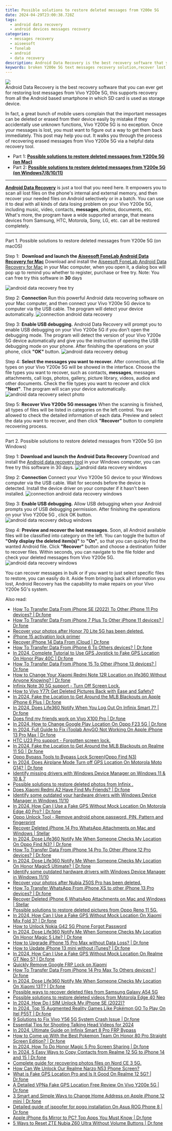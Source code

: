 ```yaml
---
title: Possible solutions to restore deleted messages from Y200e 5G
date: 2024-04-29T23:00:38.728Z
tags: 
  - android data recovery
  - android devices messages recovery
categories: 
  - messages recovery
  - aiseesoft
  - fonelab
  - android
  - data recovery
description: Android Data Recovery is the best recovery software that you can ever get for restoring lost messages from Vivo Y200e 5G, this supports recovery from all the Android based smartphone in which SD card is used as storage device.
keywords: broken Y200e 5G text messages recovery solution,recover lost messages from Y200e 5G,Unerase text messages from Vivo Y200e 5G,Y200e 5G messages recovery,recover lost text messages from Vivo Y200e 5G,Regain missing text messages on Vivo Y200e 5G,my messages deleted from Y200e 5G how to undo messages,how can i get messages back on Vivo,deletes messages of Vivo,recover messages from Y200e 5G,messages disappear Vivo,how to recover messages on Y200e 5G
---
```


<img src="https://img0mobiles.techidaily.com/images/best-assets/devices/vivo/vivo-y200e-5g/3.jpg" class="atpl-imgstyle"  />

<div class="atpl-content atpl-for-fonelab-android recover-messages">

<div class="atpl-post-description-part-1">
Android Data Recovery is the best recovery software that you can ever get for restoring lost messages from Vivo Y200e 5G, this supports recovery from all the Android based smartphone in which SD card is used as storage device.
</div>




<div class="atpl-post-description-part-2">
<div class="tpl-content-sub-paragraph-normal">
  <p>
      In fact, a great bunch of mobile users complain that the important messages can be deleted or erased from their device easily by mistake if they accidentally use unknown functions, Vivo Y200e 5G is no exception. Once your messages is lost, you must want to figure out a way to get them back immediately. This post may help you out. It walks you through the process of recovering erased messages from Vivo Y200e 5G via a helpful data recovery tool.
  </p>
</div>
</div>

<ul>
  <li>Part 1: <strong><a href="#p1">Possible solutions to restore deleted messages from Y200e 5G (on Mac)</a></strong></li>
  <li>Part 2: <strong><a href="#p2">Possible solutions to restore deleted messages from Y200e 5G (on Windows7/8/10/11)</a></strong></li>
</ul>

<hr>
<div class="atpl-post-description-part-3">
<div class="tpl-content-sub-paragraph-normal">
  <p>
    <a href="https://tools.techidaily.com/aiseesoft-android-data-recovery/" ><strong>Android Data Recovery</strong></a> is just a tool that you need here. It empowers you to scan all lost files on the phone's internal and external memory, and then recover your needed files on Android selectively or in a batch. You can use it to deal with all kinds of data losing problem on your Vivo Y200e 5G, including music, video, contacts, <b>messages</b>, photos, documents, etc. What's more, the program have a wide supported arrange, that means devices from Samsung, HTC, Motorola, Sony, LG, etc. can all be restored completely.
  </p>
</div>
</div>


<!-- Part 1 -->
<a id="p1" name="p1" ></a><hr>

<div>
  <span class="atpl-step-part-style">Part 1. Possible solutions to restore deleted messages from Y200e 5G (on macOS)</span>
</div>  

<span class="atpl-stepstyle-a"><span>Step 1: </span></span> <strong>Download and launch the <a href="https://tools.techidaily.com/aiseesoft-android-data-recovery-for-mac/" >Aiseesoft FoneLab Android Data Recovery for Mac</a></strong>
Download and install the <a href="https://tools.techidaily.com/aiseesoft-android-data-recovery-for-mac/" >Aiseesoft FoneLab Android Data Recovery for Mac</a> in your Mac computer, when you open it, a dialog box will pop up to remind you whether to register, purchase or free try.
Note: You can free try this software in <strong>30</strong> days

<img src="https://tools.techidaily.com/images/apps/aiseesoft/android-data-recovery/mac-free-try.png" class="atpl-imgstyle" alt="android data recovery free try" />

<span class="atpl-stepstyle-a"><span>Step 2: </span></span> <strong>Connection</strong>
Run this powerful Android data recovering software on your Mac computer, and then connect your Vivo Y200e 5G device to computer via the USB cable. The program will detect your device automatically.
<img src="https://tools.techidaily.com/images/apps/aiseesoft/android-data-recovery/mac-connection-interface.jpg" class="atpl-imgstyle" alt="connection android data recovery" />

<span class="atpl-stepstyle-a"><span>Step 3: </span></span> <strong>Enable USB debugging.</strong>
Android Data Recovery will prompt you to enable USB debugging on your Vivo Y200e 5G  if you don't open the debugging mode. The program will detect the version of your Vivo Y200e 5G device automatically and give you the instruction of opening the USB debugging mode on your phone. After finishing the operations on your phone, click <strong>"OK"</strong> button.
<img src="https://tools.techidaily.com/images/apps/aiseesoft/android-data-recovery/mac-android-usb-debug.jpg"  class="atpl-imgstyle" alt="android data recovery debug" />

<span class="atpl-stepstyle-a"><span>Step 4: </span></span> <strong>Select the messages you want to recover.</strong>
After connection, all file types on your Vivo Y200e 5G will be showed in the interface. Choose the file types you want to recover, such as contacts, <strong>messages</strong>, messages attachments, call logs, photos, gallery, picture library, videos, audios and other documents. Check the file types you want to recover and click  <b>"Next"</b>. The program will scan your device automatically.
<img src="https://tools.techidaily.com/images/apps/aiseesoft/android-data-recovery/mac-choose-type-messages.jpg" class="atpl-imgstyle" alt="android data recovery select photo" />

<span class="atpl-stepstyle-a"><span>Step 5: </span></span> <strong>Recover Vivo Y200e 5G messages</strong>
When the scanning is finished, all types of files will be listed in categories on the left control. You are allowed to check the detailed information of each data. Preview and select the data you want to recover, and then click <b>"Recover"</b> button to complete recovering process.

<a id="p2" name="p2"></a><hr>

<div class="atpl-step-part-style">Part 2. Possible solutions to restore deleted messages from Y200e 5G (on Windows)</div>

<span class="atpl-stepstyle-a"><span>Step 1: </span></span> <strong>Download and launch the Android Data Recovery</strong>
Download and install the <a href="https://tools.techidaily.com/aiseesoft-android-data-recovery-for-win/" >Android data recovery tool</a> in your Windows computer, you can free try this software in 30 days.
<img src="https://tools.techidaily.com/images/apps/aiseesoft/android-data-recovery/win-start-interface.png"  class="atpl-imgstyle" alt="android data recovery windows" />

<span class="atpl-stepstyle-a"><span>Step 2: </span></span> <strong>Connection</strong>
Connect your Vivo Y200e 5G device to your Windows computer via the USB cable. Wait for seconds before the device is detected. Install the device driver on your computer if it hasn't been installed.
<img src="https://tools.techidaily.com/images/apps/aiseesoft/android-data-recovery/win-connection-interface.png" class="atpl-imgstyle" alt="connection android data recovery windows" />

<span class="atpl-stepstyle-a"><span>Step 3: </span></span> <strong>Enable USB debugging.</strong>
Allow USB debugging when your Android prompts you of USB debugging permission. After finishing the operations on your Vivo Y200e 5G , click OK button.
<img src="https://tools.techidaily.com/images/apps/aiseesoft/android-data-recovery/win-android-usb-debug.png" class="atpl-imgstyle" alt="android data recovery debug windows" />

<span class="atpl-stepstyle-a"><span>Step 4: </span></span> <strong>Preview and recover the lost messages.</strong>
Soon, all Android available files will be classified into category on the left. You can toggle the button of <b>"Only display the deleted item(s)"</b> to <b>"On"</b>, so that you can quickly find the wanted Android file. Click <b>"Recover"</b> button and choose a destination folder to recover files. Within seconds, you can navigate to the file folder and check your deleted messages from Vivo Y200e 5G.
<img src="https://tools.techidaily.com/images/apps/aiseesoft/android-data-recovery/win-recover-messages.jpg" class="atpl-imgstyle" alt="android data recovery windows" />

<div class="atpl-post-description-part-4">
<div class="tpl-content-sub-paragraph-normal">
    <p>
        You can recover messages in bulk or if you want to just select specific files to restore, you can easily do it. Aside from bringing back all information you lost, Android Recovery has the capability to make repairs on your Vivo Y200e 5G's system.
    </p>
</div>
</div>

<ins class="adsbygoogle"
     style="display:block"
     data-ad-client="ca-pub-7571918770474297"
     data-ad-slot="8358498916"
     data-ad-format="auto"
     data-full-width-responsive="true"></ins>



</div>
<ins class="adsbygoogle"
    style="display:block"
    data-ad-format="autorelaxed"
    data-ad-client="ca-pub-7571918770474297"
    data-ad-slot="1223367746"></ins>

<span class="atpl-alsoreadstyle">Also read:</span>
<div><ul>
<li><a href="https://review-topics.techidaily.com/how-to-transfer-data-from-iphone-se-2022-to-other-iphone-11-pro-devices-drfone-by-drfone-transfer-data-from-ios-transfer-data-from-ios/"><u>How To Transfer Data From iPhone SE (2022) To Other iPhone 11 Pro devices? | Dr.fone</u></a></li>
<li><a href="https://review-topics.techidaily.com/how-to-transfer-data-from-iphone-7-plus-to-other-iphone-11-devices-drfone-by-drfone-transfer-data-from-ios-transfer-data-from-ios/"><u>How To Transfer Data From iPhone 7 Plus To Other iPhone 11 devices? | Dr.fone</u></a></li>
<li><a href="https://review-topics.techidaily.com/recover-your-photos-after-honor-70-lite-5g-has-been-deleted-by-fonelab-android-recover-photos/"><u>Recover your photos after Honor 70 Lite 5G has been deleted.</u></a></li>
<li><a href="https://review-topics.techidaily.com/iphone-15-activation-lock-primer-by-drfone-ios-unlock-ios-unlock/"><u>iPhone 15 activation lock primer</u></a></li>
<li><a href="https://review-topics.techidaily.com/recover-iphone-14-data-from-icloud-drfone-by-drfone-ios-data-recovery-ios-data-recovery/"><u>Recover iPhone 14 Data From iCloud | Dr.fone</u></a></li>
<li><a href="https://review-topics.techidaily.com/how-to-transfer-data-from-iphone-6-to-others-devices-drfone-by-drfone-transfer-data-from-ios-transfer-data-from-ios/"><u>How To Transfer Data From iPhone 6 To Others devices? | Dr.fone</u></a></li>
<li><a href="https://review-topics.techidaily.com/in-2024-complete-tutorial-to-use-gps-joystick-to-fake-gps-location-on-honor-play-40c-drfone-by-drfone-virtual-android/"><u>In 2024, Complete Tutorial to Use GPS Joystick to Fake GPS Location On Honor Play 40C | Dr.fone</u></a></li>
<li><a href="https://review-topics.techidaily.com/how-to-transfer-data-from-iphone-15-to-other-iphone-13-devices-drfone-by-drfone-transfer-data-from-ios-transfer-data-from-ios/"><u>How To Transfer Data From iPhone 15 To Other iPhone 13 devices? | Dr.fone</u></a></li>
<li><a href="https://review-topics.techidaily.com/how-to-change-your-xiaomi-redmi-note-12r-location-on-life360-without-anyone-knowing-drfone-by-drfone-virtual-android/"><u>How to Change Your Xiaomi Redmi Note 12R Location on life360 Without Anyone Knowing? | Dr.fone</u></a></li>
<li><a href="https://review-topics.techidaily.com/infinix-note-30-5g-support-turn-off-screen-lock-by-drfone-android-unlock-android-unlock/"><u>Infinix Note 30 5G support - Turn Off Screen Lock.</u></a></li>
<li><a href="https://review-topics.techidaily.com/how-to-vivo-y77t-get-deleted-pictures-back-with-ease-and-safety-by-fonelab-android-recover-pictures/"><u>How to Vivo Y77t Get Deleted Pictures Back with Ease and Safety?</u></a></li>
<li><a href="https://review-topics.techidaily.com/in-2024-fake-the-location-to-get-around-the-mlb-blackouts-on-apple-iphone-6-plus-drfone-by-drfone-virtual-ios/"><u>In 2024, Fake the Location to Get Around the MLB Blackouts on Apple iPhone 6 Plus | Dr.fone</u></a></li>
<li><a href="https://review-topics.techidaily.com/in-2024-does-life360-notify-when-you-log-out-on-infinix-smart-7-drfone-by-drfone-virtual-android/"><u>In 2024, Does Life360 Notify When You Log Out On Infinix Smart 7? | Dr.fone</u></a></li>
<li><a href="https://review-topics.techidaily.com/does-find-my-friends-work-on-vivo-x100-pro-drfone-by-drfone-virtual-android/"><u>Does find my friends work on Vivo X100 Pro | Dr.fone</u></a></li>
<li><a href="https://review-topics.techidaily.com/in-2024-how-to-change-google-play-location-on-oppo-f23-5g-drfone-by-drfone-virtual-android/"><u>In 2024, How to Change Google Play Location On Oppo F23 5G | Dr.fone</u></a></li>
<li><a href="https://review-topics.techidaily.com/in-2024-full-guide-to-fix-itoolab-anygo-not-working-on-apple-iphone-13-pro-max-drfone-by-drfone-virtual-ios/"><u>In 2024, Full Guide to Fix iToolab AnyGO Not Working On Apple iPhone 13 Pro Max | Dr.fone</u></a></li>
<li><a href="https://review-topics.techidaily.com/htc-u23-pro-support-forgotten-screen-lock-by-drfone-android-unlock-android-unlock/"><u>HTC U23 Pro support - Forgotten screen lock.</u></a></li>
<li><a href="https://review-topics.techidaily.com/in-2024-fake-the-location-to-get-around-the-mlb-blackouts-on-realme-11-5g-drfone-by-drfone-virtual-android/"><u>In 2024, Fake the Location to Get Around the MLB Blackouts on Realme 11 5G | Dr.fone</u></a></li>
<li><a href="https://review-topics.techidaily.com/oppo-bypass-tools-to-bypass-lock-screenoppo-find-n3-by-drfone-android-unlock-android-unlock/"><u>Oppo Bypass Tools to Bypass Lock Screen(Oppo Find N3)</u></a></li>
<li><a href="https://review-topics.techidaily.com/in-2024-does-airplane-mode-turn-off-gps-location-on-motorola-moto-g14-drfone-by-drfone-virtual-android/"><u>In 2024, Does Airplane Mode Turn off GPS Location On Motorola Moto G14? | Dr.fone</u></a></li>
<li><a href="https://review-topics.techidaily.com/identify-missing-drivers-with-windows-device-manager-on-windows-11-and-10-and-7-by-drivereasy-guide/"><u>Identify missing drivers with Windows Device Manager on Windows 11 & 10 & 7</u></a></li>
<li><a href="https://review-topics.techidaily.com/possible-solutions-to-restore-deleted-photos-from-infinix-by-fonelab-android-recover-photos/"><u>Possible solutions to restore deleted photos from Infinix .</u></a></li>
<li><a href="https://review-topics.techidaily.com/does-xiaomi-redmi-a2-have-find-my-friends-drfone-by-drfone-virtual-android/"><u>Does Xiaomi Redmi A2 Have Find My Friends? | Dr.fone</u></a></li>
<li><a href="https://review-topics.techidaily.com/identify-some-outdated-your-hardware-drivers-with-windows-device-manager-in-windows-1110-by-drivereasy-guide/"><u>Identify some outdated your hardware drivers with Windows Device Manager in Windows 11/10</u></a></li>
<li><a href="https://review-topics.techidaily.com/in-2024-how-can-i-use-a-fake-gps-without-mock-location-on-motorola-edge-40-pro-drfone-by-drfone-virtual-android/"><u>In 2024, How Can I Use a Fake GPS Without Mock Location On Motorola Edge 40 Pro? | Dr.fone</u></a></li>
<li><a href="https://review-topics.techidaily.com/oppo-unlock-tool-remove-android-phone-password-pin-pattern-and-fingerprint-by-drfone-android-unlock-android-unlock/"><u>Oppo Unlock Tool - Remove android phone password, PIN, Pattern and fingerprint</u></a></li>
<li><a href="https://review-topics.techidaily.com/recover-deleted-iphone-14-pro-whatsapp-attachments-on-mac-and-windows-stellar-by-stellar-data-recovery-ios-iphone-data-recovery/"><u>Recover Deleted iPhone 14 Pro WhatsApp Attachments on Mac and Windows | Stellar</u></a></li>
<li><a href="https://review-topics.techidaily.com/in-2024-dose-life360-notify-me-when-someone-checks-my-location-on-oppo-find-n3-drfone-by-drfone-virtual-android/"><u>In 2024, Dose Life360 Notify Me When Someone Checks My Location On Oppo Find N3? | Dr.fone</u></a></li>
<li><a href="https://review-topics.techidaily.com/how-to-transfer-data-from-iphone-14-pro-to-other-iphone-12-pro-devices-drfone-by-drfone-transfer-data-from-ios-transfer-data-from-ios/"><u>How To Transfer Data From iPhone 14 Pro To Other iPhone 12 Pro devices? | Dr.fone</u></a></li>
<li><a href="https://review-topics.techidaily.com/in-2024-dose-life360-notify-me-when-someone-checks-my-location-on-honor-magic5-ultimate-drfone-by-drfone-virtual-android/"><u>In 2024, Dose Life360 Notify Me When Someone Checks My Location On Honor Magic5 Ultimate? | Dr.fone</u></a></li>
<li><a href="https://review-topics.techidaily.com/identify-some-outdated-hardware-drivers-with-windows-device-manager-in-windows-1110-by-drivereasy-guide/"><u>Identify some outdated hardware drivers with Windows Device Manager in Windows 11/10</u></a></li>
<li><a href="https://review-topics.techidaily.com/recover-your-photos-after-nubia-z50s-pro-has-been-deleted-by-fonelab-android-recover-photos/"><u>Recover your photos after Nubia Z50S Pro has been deleted.</u></a></li>
<li><a href="https://review-topics.techidaily.com/how-to-transfer-whatsapp-from-iphone-xs-to-other-iphone-13-pro-devices-drfone-by-drfone-transfer-whatsapp-from-ios-transfer-whatsapp-from-ios/"><u>How To Transfer WhatsApp From iPhone XS to other iPhone 13 Pro devices? | Dr.fone</u></a></li>
<li><a href="https://review-topics.techidaily.com/recover-deleted-iphone-6-whatsapp-attachments-on-mac-and-windows-stellar-by-stellar-data-recovery-ios-iphone-data-recovery/"><u>Recover Deleted iPhone 6 WhatsApp Attachments on Mac and Windows | Stellar</u></a></li>
<li><a href="https://review-topics.techidaily.com/possible-solutions-to-restore-deleted-pictures-from-oppo-reno-11-5g-by-fonelab-android-recover-pictures/"><u>Possible solutions to restore deleted pictures from Oppo Reno 11 5G.</u></a></li>
<li><a href="https://review-topics.techidaily.com/in-2024-how-can-i-use-a-fake-gps-without-mock-location-on-xiaomi-mix-fold-3-drfone-by-drfone-virtual-android/"><u>In 2024, How Can I Use a Fake GPS Without Mock Location On Xiaomi Mix Fold 3? | Dr.fone</u></a></li>
<li><a href="https://review-topics.techidaily.com/how-to-unlock-nokia-g42-5g-phone-forgot-password-by-drfone-android-unlock-android-unlock/"><u>How to Unlock Nokia G42 5G Phone Forgot Password</u></a></li>
<li><a href="https://review-topics.techidaily.com/in-2024-dose-life360-notify-me-when-someone-checks-my-location-on-honor-magic-5-lite-drfone-by-drfone-virtual-android/"><u>In 2024, Dose Life360 Notify Me When Someone Checks My Location On Honor Magic 5 Lite? | Dr.fone</u></a></li>
<li><a href="https://review-topics.techidaily.com/how-to-upgrade-iphone-15-pro-max-without-data-loss-drfone-by-drfone-ios-system-repair-ios-system-repair/"><u>How to Upgrade iPhone 15 Pro Max without Data Loss? | Dr.fone</u></a></li>
<li><a href="https://review-topics.techidaily.com/how-to-update-iphone-13-mini-without-itunes-drfone-by-drfone-ios-system-repair-ios-system-repair/"><u>How to Update iPhone 13 mini without iTunes? | Dr.fone</u></a></li>
<li><a href="https://review-topics.techidaily.com/in-2024-how-can-i-use-a-fake-gps-without-mock-location-on-realme-gt-neo-5-drfone-by-drfone-virtual-android/"><u>In 2024, How Can I Use a Fake GPS Without Mock Location On Realme GT Neo 5? | Dr.fone</u></a></li>
<li><a href="https://review-topics.techidaily.com/quickly-remove-google-frp-lock-on-xiaomi-by-drfone-android-unlock-remove-google-frp/"><u>Quickly Remove Google FRP Lock on Xiaomi</u></a></li>
<li><a href="https://review-topics.techidaily.com/how-to-transfer-data-from-iphone-14-pro-max-to-others-devices-drfone-by-drfone-transfer-data-from-ios-transfer-data-from-ios/"><u>How To Transfer Data From iPhone 14 Pro Max To Others devices? | Dr.fone</u></a></li>
<li><a href="https://review-topics.techidaily.com/in-2024-dose-life360-notify-me-when-someone-checks-my-location-on-xiaomi-13t-drfone-by-drfone-virtual-android/"><u>In 2024, Dose Life360 Notify Me When Someone Checks My Location On Xiaomi 13T? | Dr.fone</u></a></li>
<li><a href="https://review-topics.techidaily.com/possible-ways-to-recover-deleted-files-from-samsung-galaxy-a54-5g-by-fonelab-android-recover-data/"><u>Possible ways to recover deleted files from Samsung Galaxy A54 5G</u></a></li>
<li><a href="https://review-topics.techidaily.com/possible-solutions-to-restore-deleted-videos-from-motorola-edge-40-neo-by-fonelab-android-recover-video/"><u>Possible solutions to restore deleted videos from Motorola Edge 40 Neo</u></a></li>
<li><a href="https://sim-unlock.techidaily.com/in-2024-how-do-i-sim-unlock-my-iphone-se-2022-by-drfone-ios/"><u>In 2024, How Do I SIM Unlock My iPhone SE (2022)?</u></a></li>
<li><a href="https://android-pokemon-go.techidaily.com/in-2024-top-15-augmented-reality-games-like-pokemon-go-to-play-on-itel-p55t-drfone-by-drfone-virtual-android/"><u>In 2024, Top 15 Augmented Reality Games Like Pokémon GO To Play On Itel P55T | Dr.fone</u></a></li>
<li><a href="https://howto.techidaily.com/9-solutions-to-fix-vivo-y56-5g-system-crash-issue-drfone-by-drfone-fix-android-problems-fix-android-problems/"><u>9 Solutions to Fix Vivo Y56 5G System Crash Issue | Dr.fone</u></a></li>
<li><a href="https://ai-voice-clone.techidaily.com/essential-tips-for-shooting-talking-head-videos-for-2024/"><u>Essential Tips for Shooting Talking Head Videos for 2024</u></a></li>
<li><a href="https://bypass-frp.techidaily.com/in-2024-ultimate-guide-on-infinix-smart-8-pro-frp-bypass-by-drfone-android/"><u>In 2024, Ultimate Guide on Infinix Smart 8 Pro FRP Bypass</u></a></li>
<li><a href="https://pokemon-go-android.techidaily.com/how-to-come-up-with-the-best-pokemon-team-on-honor-80-pro-straight-screen-edition-drfone-by-drfone-virtual-android/"><u>How to Come up With the Best Pokemon Team On Honor 80 Pro Straight Screen Edition? | Dr.fone</u></a></li>
<li><a href="https://screen-mirror.techidaily.com/in-2024-how-to-do-honor-magic-5-pro-screen-sharing-drfone-by-drfone-android/"><u>In 2024, How To Do Honor Magic 5 Pro Screen Sharing | Dr.fone</u></a></li>
<li><a href="https://android-transfer.techidaily.com/in-2024-5-easy-ways-to-copy-contacts-from-realme-12-5g-to-iphone-14-and-15-drfone-by-drfone-transfer-from-android-transfer-from-android/"><u>In 2024, 5 Easy Ways to Copy Contacts from Realme 12 5G to iPhone 14 and 15 | Dr.fone</u></a></li>
<li><a href="https://phone-solutions.techidaily.com/complete-guide-for-recovering-photos-files-on-nord-ce-3-5g-by-fonelab-android-recover-photos/"><u>Complete guide for recovering photos files on Nord CE 3 5G.</u></a></li>
<li><a href="https://easy-unlock-android.techidaily.com/how-can-we-unlock-our-realme-narzo-n53-phone-screen-by-drfone-android/"><u>How Can We Unlock Our Realme Narzo N53 Phone Screen?</u></a></li>
<li><a href="https://fake-location.techidaily.com/what-is-fake-gps-location-pro-and-is-it-good-on-realme-12-5g-drfone-by-drfone-virtual-android/"><u>What is Fake GPS Location Pro and Is It Good On Realme 12 5G? | Dr.fone</u></a></li>
<li><a href="https://fake-location.techidaily.com/a-detailed-vpna-fake-gps-location-free-review-on-vivo-y200e-5g-drfone-by-drfone-virtual-android/"><u>A Detailed VPNa Fake GPS Location Free Review On Vivo Y200e 5G | Dr.fone</u></a></li>
<li><a href="https://iphone-location.techidaily.com/3-smart-and-simple-ways-to-change-home-address-on-apple-iphone-12-mini-drfone-by-drfone-virtual-ios/"><u>3 Smart and Simple Ways to Change Home Address on Apple iPhone 12 mini | Dr.fone</u></a></li>
<li><a href="https://android-pokemon-go.techidaily.com/detailed-guide-of-ispoofer-for-pogo-installation-on-asus-rog-phone-8-drfone-by-drfone-virtual-android/"><u>Detailed guide of ispoofer for pogo installation On Asus ROG Phone 8 | Dr.fone</u></a></li>
<li><a href="https://screen-mirror.techidaily.com/apple-iphone-6s-mirror-to-pc-top-apps-you-must-know-drfone-by-drfone-ios/"><u>Apple iPhone 6s Mirror to PC? Top Apps You Must Know | Dr.fone</u></a></li>
<li><a href="https://phone-solutions.techidaily.com/5-ways-to-reset-zte-nubia-z60-ultra-without-volume-buttons-drfone-by-drfone-reset-android-reset-android/"><u>5 Ways to Reset ZTE Nubia Z60 Ultra Without Volume Buttons | Dr.fone</u></a></li>
</ul></div>

